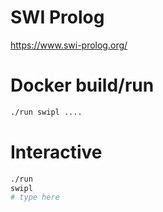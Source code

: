 # SWI Prolog

https://www.swi-prolog.org/

# Docker build/run

```bash
./run swipl ....
```

# Interactive

```bash
./run
swipl
# type here
```
